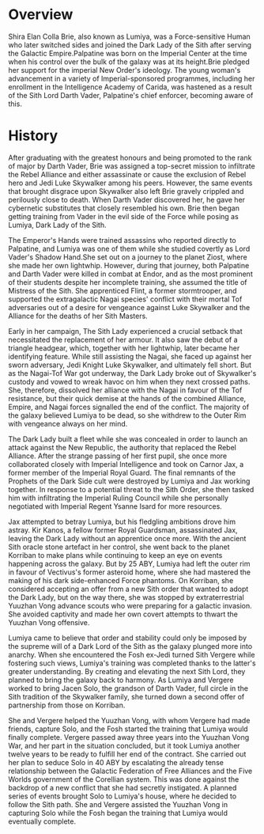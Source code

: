 # Overview
Shira Elan Colla Brie, also known as Lumiya, was a Force-sensitive Human who later switched sides and joined the Dark Lady of the Sith after serving the Galactic Empire.Palpatine was born on the Imperial Center at the time when his control over the bulk of the galaxy was at its height.Brie pledged her support for the imperial New Order's ideology.
The young woman's advancement in a variety of Imperial-sponsored programmes, including her enrollment in the Intelligence Academy of Carida, was hastened as a result of the Sith Lord Darth Vader, Palpatine's chief enforcer, becoming aware of this.

# History
After graduating with the greatest honours and being promoted to the rank of major by Darth Vader, Brie was assigned a top-secret mission to infiltrate the Rebel Alliance and either assassinate or cause the exclusion of Rebel hero and Jedi Luke Skywalker among his peers.
However, the same events that brought disgrace upon Skywalker also left Brie gravely crippled and perilously close to death.
When Darth Vader discovered her, he gave her cybernetic substitutes that closely resembled his own.
Brie then began getting training from Vader in the evil side of the Force while posing as Lumiya, Dark Lady of the Sith.


The Emperor's Hands were trained assassins who reported directly to Palpatine, and Lumiya was one of them while she studied covertly as Lord Vader's Shadow Hand.She set out on a journey to the planet Ziost, where she made her own lightwhip.
However, during that journey, both Palpatine and Darth Vader were killed in combat at Endor, and as the most prominent of their students despite her incomplete training, she assumed the title of Mistress of the Sith.
She apprenticed Flint, a former stormtrooper, and supported the extragalactic Nagai species' conflict with their mortal Tof adversaries out of a desire for vengeance against Luke Skywalker and the Alliance for the deaths of her Sith Masters.
 
Early in her campaign, The Sith Lady experienced a crucial setback that necessitated the replacement of her armour.
It also saw the debut of a triangle headgear, which, together with her lightwhip, later became her identifying feature.
While still assisting the Nagai, she faced up against her sworn adversary, Jedi Knight Luke Skywalker, and ultimately fell short.
But as the Nagai-Tof War got underway, the Dark Lady broke out of Skywalker's custody and vowed to wreak havoc on him when they next crossed paths.
She, therefore, dissolved her alliance with the Nagai in favour of the Tof resistance, but their quick demise at the hands of the combined Alliance, Empire, and Nagai forces signalled the end of the conflict.
The majority of the galaxy believed Lumiya to be dead, so she withdrew to the Outer Rim with vengeance always on her mind.

The Dark Lady built a fleet while she was concealed in order to launch an attack against the New Republic, the authority that replaced the Rebel Alliance.
After the strange passing of her first pupil, she once more collaborated closely with Imperial Intelligence and took on Carnor Jax, a former member of the Imperial Royal Guard.
The final remnants of the Prophets of the Dark Side cult were destroyed by Lumiya and Jax working together.
In response to a potential threat to the Sith Order, she then tasked him with infiltrating the Imperial Ruling Council while she personally negotiated with Imperial Regent Ysanne Isard for more resources.
    

Jax attempted to betray Lumiya, but his fledgling ambitions drove him astray.
Kir Kanos, a fellow former Royal Guardsman, assassinated Jax, leaving the Dark Lady without an apprentice once more.
With the ancient Sith oracle stone artefact in her control, she went back to the planet Korriban to make plans while continuing to keep an eye on events happening across the galaxy.
But by 25 ABY, Lumiya had left the outer rim in favour of Vectivus's former asteroid home, where she had mastered the making of his dark side-enhanced Force phantoms.
On Korriban, she considered accepting an offer from a new Sith order that wanted to adopt the Dark Lady, but on the way there, she was stopped by extraterrestrial Yuuzhan Vong advance scouts who were preparing for a galactic invasion.
She avoided captivity and made her own covert attempts to thwart the Yuuzhan Vong offensive.

Lumiya came to believe that order and stability could only be imposed by the supreme will of a Dark Lord of the Sith as the galaxy plunged more into anarchy.
When she encountered the Fosh ex-Jedi turned Sith Vergere while fostering such views, Lumiya's training was completed thanks to the latter's greater understanding.
By creating and elevating the next Sith Lord, they planned to bring the galaxy back to harmony.
As Lumiya and Vergere worked to bring Jacen Solo, the grandson of Darth Vader, full circle in the Sith tradition of the Skywalker family, she turned down a second offer of partnership from those on Korriban.

She and Vergere helped the Yuuzhan Vong, with whom Vergere had made friends, capture Solo, and the Fosh started the training that Lumiya would finally complete.
Vergere passed away three years into the Yuuzhan Vong War, and her part in the situation concluded, but it took Lumiya another twelve years to be ready to fulfill her end of the contract.
She carried out her plan to seduce Solo in 40 ABY by escalating the already tense relationship between the Galactic Federation of Free Alliances and the Five Worlds government of the Corellian system.
This was done against the backdrop of a new conflict that she had secretly instigated.
A planned series of events brought Solo to Lumiya's house, where he decided to follow the Sith path.
She and Vergere assisted the Yuuzhan Vong in capturing Solo while the Fosh began the training that Lumiya would eventually complete.